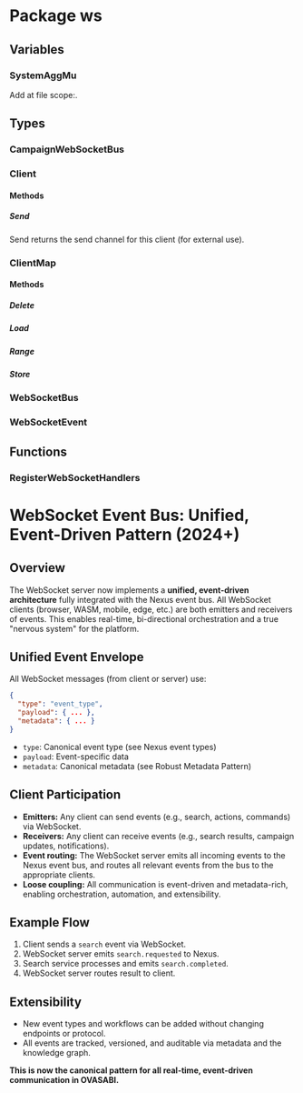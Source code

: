 # Package ws

## Variables

### SystemAggMu

Add at file scope:.

## Types

### CampaignWebSocketBus

### Client

#### Methods

##### Send

Send returns the send channel for this client (for external use).

### ClientMap

#### Methods

##### Delete

##### Load

##### Range

##### Store

### WebSocketBus

### WebSocketEvent

## Functions

### RegisterWebSocketHandlers

# WebSocket Event Bus: Unified, Event-Driven Pattern (2024+)

## Overview

The WebSocket server now implements a **unified, event-driven architecture** fully integrated with
the Nexus event bus. All WebSocket clients (browser, WASM, mobile, edge, etc.) are both emitters and
receivers of events. This enables real-time, bi-directional orchestration and a true "nervous
system" for the platform.

## Unified Event Envelope

All WebSocket messages (from client or server) use:

```json
{
  "type": "event_type",
  "payload": { ... },
  "metadata": { ... }
}
```

- `type`: Canonical event type (see Nexus event types)
- `payload`: Event-specific data
- `metadata`: Canonical metadata (see Robust Metadata Pattern)

## Client Participation

- **Emitters:** Any client can send events (e.g., search, actions, commands) via WebSocket.
- **Receivers:** Any client can receive events (e.g., search results, campaign updates,
  notifications).
- **Event routing:** The WebSocket server emits all incoming events to the Nexus event bus, and
  routes all relevant events from the bus to the appropriate clients.
- **Loose coupling:** All communication is event-driven and metadata-rich, enabling orchestration,
  automation, and extensibility.

## Example Flow

1. Client sends a `search` event via WebSocket.
2. WebSocket server emits `search.requested` to Nexus.
3. Search service processes and emits `search.completed`.
4. WebSocket server routes result to client.

## Extensibility

- New event types and workflows can be added without changing endpoints or protocol.
- All events are tracked, versioned, and auditable via metadata and the knowledge graph.

**This is now the canonical pattern for all real-time, event-driven communication in OVASABI.**
